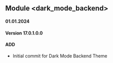 ## Module <dark_mode_backend>

#### 01.01.2024
#### Version 17.0.1.0.0
#### ADD
 
- Initial commit for Dark Mode Backend Theme
